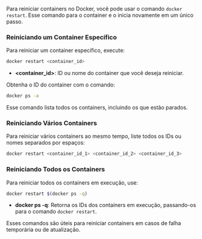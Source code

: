 Para reiniciar containers no Docker, você pode usar o comando `docker restart`. Esse comando para o container e o inicia novamente em um único passo.

### Reiniciando um Container Específico

Para reiniciar um container específico, execute:

```bash
docker restart <container_id>
```

- **<container_id>**: ID ou nome do container que você deseja reiniciar.

Obtenha o ID do container com o comando:

```bash
docker ps -a
```

Esse comando lista todos os containers, incluindo os que estão parados.

### Reiniciando Vários Containers

Para reiniciar vários containers ao mesmo tempo, liste todos os IDs ou nomes separados por espaços:

```bash
docker restart <container_id_1> <container_id_2> <container_id_3>
```

### Reiniciando Todos os Containers

Para reiniciar todos os containers em execução, use:

```bash
docker restart $(docker ps -q)
```

- **docker ps -q**: Retorna os IDs dos containers em execução, passando-os para o comando `docker restart`. 

Esses comandos são úteis para reiniciar containers em casos de falha temporária ou de atualização.